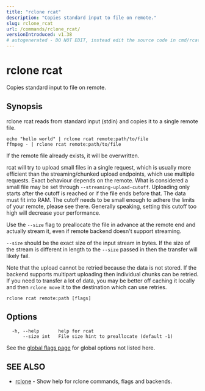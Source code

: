 ```yaml
---
title: "rclone rcat"
description: "Copies standard input to file on remote."
slug: rclone_rcat
url: /commands/rclone_rcat/
versionIntroduced: v1.38
# autogenerated - DO NOT EDIT, instead edit the source code in cmd/rcat/ and as part of making a release run "make commanddocs"
---
```

# rclone rcat

Copies standard input to file on remote.

## Synopsis


rclone rcat reads from standard input (stdin) and copies it to a
single remote file.

    echo "hello world" | rclone rcat remote:path/to/file
    ffmpeg - | rclone rcat remote:path/to/file

If the remote file already exists, it will be overwritten.

rcat will try to upload small files in a single request, which is
usually more efficient than the streaming/chunked upload endpoints,
which use multiple requests. Exact behaviour depends on the remote.
What is considered a small file may be set through
`--streaming-upload-cutoff`. Uploading only starts after
the cutoff is reached or if the file ends before that. The data
must fit into RAM. The cutoff needs to be small enough to adhere
the limits of your remote, please see there. Generally speaking,
setting this cutoff too high will decrease your performance.

Use the `--size` flag to preallocate the file in advance at the remote end
and actually stream it, even if remote backend doesn't support streaming.

`--size` should be the exact size of the input stream in bytes. If the
size of the stream is different in length to the `--size` passed in
then the transfer will likely fail.

Note that the upload cannot be retried because the data is not stored.
If the backend supports multipart uploading then individual chunks can
be retried. If you need to transfer a lot of data, you may be better
off caching it locally and then `rclone move` it to the
destination which can use retries.

```
rclone rcat remote:path [flags]
```

## Options

```
  -h, --help       help for rcat
      --size int   File size hint to preallocate (default -1)
```

See the [global flags page](/flags/) for global options not listed here.

## SEE ALSO

* [rclone](/commands/rclone/)	 - Show help for rclone commands, flags and backends.


